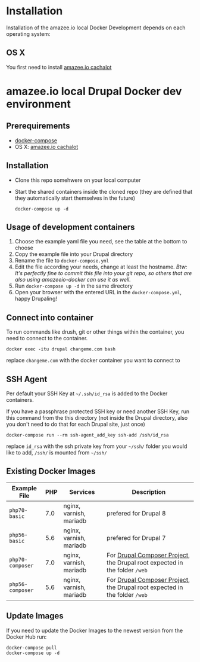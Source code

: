 # Installation



Installation of the amazee.io local Docker Development depends on each operating system:
 
## OS X
You first need to install [amazee.io cachalot](./os_x_cachalot.md)


# amazee.io local Drupal Docker dev environment



## Prerequirements

- [docker-compose](https://docs.docker.com/compose/install/)
- OS X: [amazee.io cachalot](https://github.com/amazeeio/cachalot)

## Installation

- Clone this repo somehwere on your local computer
- Start the shared containers inside the cloned repo (they are defined that they automatically start themselves in the future)

	```
	docker-compose up -d
	```

## Usage of development containers

1. Choose the example yaml file you need, see the table at the bottom to choose
2. Copy the example file into your Drupal directory
3. Rename the file to `docker-compose.yml`
4. Edit the file according your needs, change at least the hostname. _Btw: It's perfectly fine to commit this file into your git repo, so others that are also using amazeeio-docker can use it as well._
5. Run `docker-compose up -d` in the same directory
6. Open your browser with the entered URL in the `docker-compose.yml`, happy Drupaling!

## Connect into container

To run commands like drush, git or other things within the container, you need to connect to the container.

	docker exec -itu drupal changeme.com bash

replace `changeme.com` with the docker container you want to connect to

## SSH Agent

Per default your SSH Key at `~/.ssh/id_rsa` is added to the Docker containers.

If you have a passphrase protected SSH key or need another SSH Key, run this command from the this directory (not inside the Drupal directory, also you don't need to do that for each Drupal site, just once)

	docker-compose run --rm ssh-agent_add_key ssh-add /ssh/id_rsa

replace `id_rsa` with the ssh private key from your `~/ssh/` folder you would like to add, `/ssh/` is mounted from `~/ssh/`

## Existing Docker Images

| Example File  | PHP  | Services | Description |
| ------------- | ------------- | ------------- | ------------- |
| `php70-basic` | 7.0 | nginx, varnish, mariadb | prefered for Drupal 8 |
| `php56-basic` | 5.6 | nginx, varnish, mariadb | prefered for Drupal 7 |
| `php70-composer` | 7.0 | nginx, varnish, mariadb | For [Drupal Composer Project](https://github.com/drupal-composer/drupal-project), the Drupal root expected in the folder `/web` |
| `php56-composer` | 5.6 | nginx, varnish, mariadb | For [Drupal Composer Project](https://github.com/drupal-composer/drupal-project), the Drupal root expected in the folder `/web` |

## Update Images

If you need to update the Docker Images to the newest version from the Docker Hub run:

	docker-compose pull
	docker-compose up -d